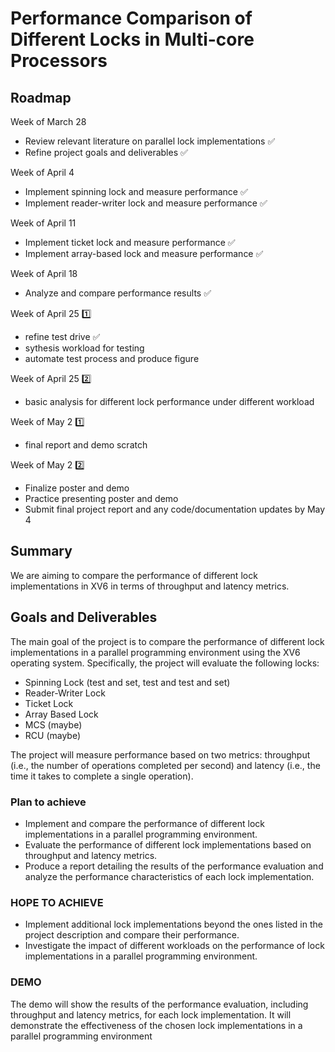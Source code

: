 
# Performance Comparison of Different Locks in Multi-core Processors


## Roadmap
Week of March 28
- Review relevant literature on parallel lock implementations :white_check_mark:
- Refine project goals and deliverables :white_check_mark:
    
Week of April 4
-  Implement spinning lock and measure performance :white_check_mark:
-  Implement reader-writer lock and measure performance :white_check_mark:
    
Week of April 11
- Implement ticket lock and measure performance :white_check_mark:
- Implement array-based lock and measure performance :white_check_mark:
    
Week of April 18
-  Analyze and compare performance results  :white_check_mark:    
    
Week of April 25 :one:
-  refine test drive :white_check_mark:
- sythesis workload for testing 
-  automate test process and produce figure

Week of April 25 :two:
- basic analysis for different lock performance under different workload

Week of May 2 :one:
- final report and demo scratch


Week of May 2 :two:
-  Finalize poster and demo 
- Practice presenting poster and demo
- Submit final project report and any code/documentation updates by May 4


## Summary
We are aiming to compare the performance of different lock implementations in XV6 in terms of throughput and latency metrics.

## Goals and Deliverables
The main goal of the project is to compare the performance of different lock implementations in a parallel programming environment using the XV6 operating system. Specifically, the project will evaluate the following locks: 
- Spinning Lock (test and set, test and test and set)
- Reader-Writer Lock
- Ticket Lock
- Array Based Lock 
- MCS (maybe) 
- RCU (maybe) 

The project will measure performance based on two metrics: throughput (i.e., the number of operations completed per second) and latency (i.e., the time it takes to complete a single operation).

  

### Plan to achieve
- Implement and compare the performance of different lock implementations in a parallel programming environment.
- Evaluate the performance of different lock implementations based on throughput and latency metrics.
- Produce a report detailing the results of the performance evaluation and analyze the performance characteristics of each lock implementation.

### HOPE TO ACHIEVE
- Implement additional lock implementations beyond the ones listed in the project description and compare their performance.
- Investigate the impact of different workloads on the performance of lock implementations in a parallel programming environment.

### DEMO
The demo will show the results of the performance evaluation, including throughput and latency metrics, for each lock implementation. It will demonstrate the effectiveness of the chosen lock implementations in a parallel programming environment